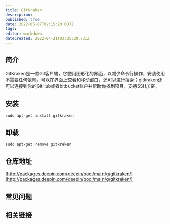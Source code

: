 ```yaml
---
title: GitKraken
description: 
published: true
date: 2022-05-07T02:15:20.087Z
tags: 
editor: markdown
dateCreated: 2022-04-21T03:35:20.731Z
---
```


## 简介

GitKraken是一款Git客户端，它使用图形化的界面，以减少命令行操作，安装使用不需要任何依赖，可以在界面上查看和移动窗口，还可以进行搜索；gitkraken还可以连接到你的GitHub或者bitbucket账户并帮助你找到项目，支持SSH加密。

## 安装

`sudo apt-get install gitkraken`

## 卸载

`sudo apt-get remove gitkraken`

## 仓库地址

[http://packages.deepin.com/deepin/pool/main/g/gitkraken/](http://packages.deepin.com/deepin/pool/main/g/gitkraken/)


## 常见问题


## 相关链接